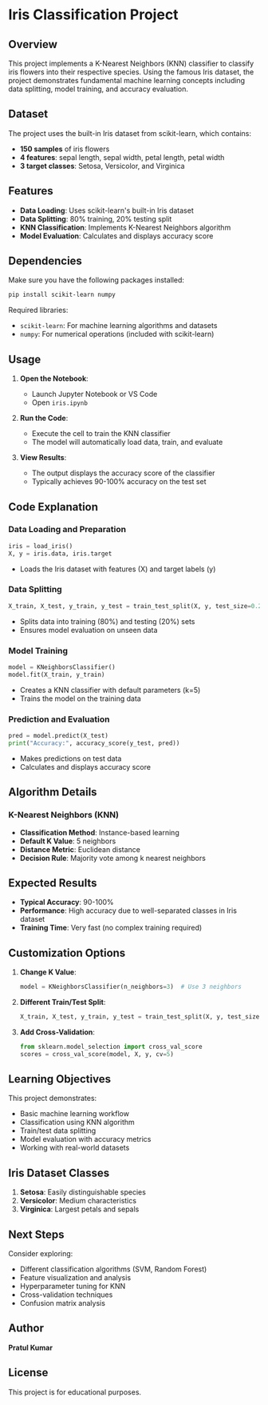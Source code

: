 # Iris Classification Project

## Overview
This project implements a K-Nearest Neighbors (KNN) classifier to classify iris flowers into their respective species. Using the famous Iris dataset, the project demonstrates fundamental machine learning concepts including data splitting, model training, and accuracy evaluation.

## Dataset
The project uses the built-in Iris dataset from scikit-learn, which contains:
- **150 samples** of iris flowers
- **4 features**: sepal length, sepal width, petal length, petal width
- **3 target classes**: Setosa, Versicolor, and Virginica

## Features
- **Data Loading**: Uses scikit-learn's built-in Iris dataset
- **Data Splitting**: 80% training, 20% testing split
- **KNN Classification**: Implements K-Nearest Neighbors algorithm
- **Model Evaluation**: Calculates and displays accuracy score

## Dependencies
Make sure you have the following packages installed:

```bash
pip install scikit-learn numpy
```

Required libraries:
- `scikit-learn`: For machine learning algorithms and datasets
- `numpy`: For numerical operations (included with scikit-learn)

## Usage

1. **Open the Notebook**:
   - Launch Jupyter Notebook or VS Code
   - Open `iris.ipynb`

2. **Run the Code**:
   - Execute the cell to train the KNN classifier
   - The model will automatically load data, train, and evaluate

3. **View Results**:
   - The output displays the accuracy score of the classifier
   - Typically achieves 90-100% accuracy on the test set

## Code Explanation

### Data Loading and Preparation
```python
iris = load_iris()
X, y = iris.data, iris.target
```
- Loads the Iris dataset with features (X) and target labels (y)

### Data Splitting
```python
X_train, X_test, y_train, y_test = train_test_split(X, y, test_size=0.2)
```
- Splits data into training (80%) and testing (20%) sets
- Ensures model evaluation on unseen data

### Model Training
```python
model = KNeighborsClassifier()
model.fit(X_train, y_train)
```
- Creates a KNN classifier with default parameters (k=5)
- Trains the model on the training data

### Prediction and Evaluation
```python
pred = model.predict(X_test)
print("Accuracy:", accuracy_score(y_test, pred))
```
- Makes predictions on test data
- Calculates and displays accuracy score

## Algorithm Details

### K-Nearest Neighbors (KNN)
- **Classification Method**: Instance-based learning
- **Default K Value**: 5 neighbors
- **Distance Metric**: Euclidean distance
- **Decision Rule**: Majority vote among k nearest neighbors

## Expected Results
- **Typical Accuracy**: 90-100%
- **Performance**: High accuracy due to well-separated classes in Iris dataset
- **Training Time**: Very fast (no complex training required)

## Customization Options

1. **Change K Value**:
   ```python
   model = KNeighborsClassifier(n_neighbors=3)  # Use 3 neighbors
   ```

2. **Different Train/Test Split**:
   ```python
   X_train, X_test, y_train, y_test = train_test_split(X, y, test_size=0.3)  # 70/30 split
   ```

3. **Add Cross-Validation**:
   ```python
   from sklearn.model_selection import cross_val_score
   scores = cross_val_score(model, X, y, cv=5)
   ```

## Learning Objectives
This project demonstrates:
- Basic machine learning workflow
- Classification using KNN algorithm
- Train/test data splitting
- Model evaluation with accuracy metrics
- Working with real-world datasets

## Iris Dataset Classes
1. **Setosa**: Easily distinguishable species
2. **Versicolor**: Medium characteristics
3. **Virginica**: Largest petals and sepals

## Next Steps
Consider exploring:
- Different classification algorithms (SVM, Random Forest)
- Feature visualization and analysis
- Hyperparameter tuning for KNN
- Cross-validation techniques
- Confusion matrix analysis

## Author
**Pratul Kumar**

## License
This project is for educational purposes.
